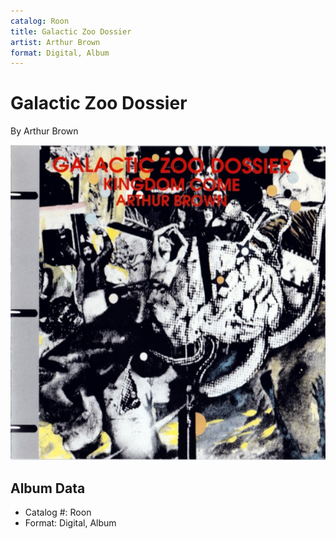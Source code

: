 ```yaml
---
catalog: Roon
title: Galactic Zoo Dossier
artist: Arthur Brown
format: Digital, Album
---
```


# Galactic Zoo Dossier

By Arthur Brown

![](../../assets/albumcovers/Arthur_Brown-Galactic_Zoo_Dossier.png)

## Album Data

- Catalog #: Roon
- Format: Digital, Album

